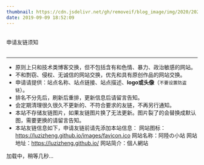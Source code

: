 ```yaml
---
thumbnail: https://cdn.jsdelivr.net/gh/removeif/blog_image/img/2020/20201030170457.png
date: 2019-09-09 18:52:09
---
```

<div class="friend-title-item"><br>申请友链须知<br><br><hr></div>

- 原则上只和技术类博客交换，但不包括含有和色情、暴力、政治敏感的网站。
- 不和剽窃、侵权、无诚信的网站交换，优先和具有原创作品的网站交换。
- 申请请提供：站点名称、站点链接、站点描述、**logo或头像**（`不要设置防盗链`）。
- 排名不分先后，刷新后重排，更新信息后请留言告知。
- 会定期清理很久很久不更新的、不符合要求的友链，不再另行通知。
- 本站不存储友链图片，如果友链图片换了无法更新。图片裂了的会替换成默认图，需要更换的请留言告知。
- 本站友链信息如下，申请友链前请先添加本站信息：
    网站图标：https://luzizheng.github.io/images/favicon.ico
    网站名称：阿陸の小站
    网站地址：https://luzizheng.github.io/
    网站简介：個人網站


<script type="text/javascript" defer src="/js/friend.js"></script>
<div class="links-content">加载中，稍等几秒...</div>